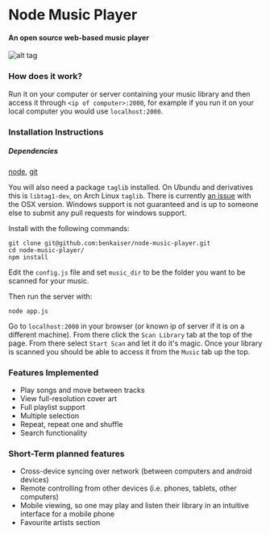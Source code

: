 Node Music Player
=================
#### An open source web-based music player

![alt tag](https://f.cloud.github.com/assets/608054/2256870/25a93a38-9e0e-11e3-8432-b0cc2e2c896f.png)

### How does it work?
Run it on your computer or server containing your music library and then access it through `<ip of computer>:2000`, for example if you run it on your local computer you would use `localhost:2000`.

### Installation Instructions
##### Dependencies
[node](http://nodejs.org/), [git](http://git-scm.com/)

You will also need a package `taglib` installed. On Ubundu and derivatives this is `libtag1-dev`, on Arch Linux `taglib`.
There is currently [an issue](https://github.com/benkaiser/node-music-player/issues/4) with the OSX version.
Windows support is not guaranteed and is up to someone else to submit any pull requests for windows support.

Install with the following commands:
```
git clone git@github.com:benkaiser/node-music-player.git
cd node-music-player/
npm install
```

Edit the `config.js` file and set `music_dir` to be the folder you want to be scanned for your music.

Then run the server with:
```
node app.js
```
Go to `localhost:2000` in your browser (or known ip of server if it is on a different machine). From there click the `Scan Library` tab at the top of the page. From there select `Start Scan` and let it do it's magic. Once your library is scanned you should be able to access it from the `Music` tab up the top.

### Features Implemented

- Play songs and move between tracks
- View full-resolution cover art
- Full playlist support
- Multiple selection
- Repeat, repeat one and shuffle
- Search functionality

### Short-Term planned features

- Cross-device syncing over network (between computers and android devices)
- Remote controlling from other devices (i.e. phones, tablets, other computers)
- Mobile viewing, so one may play and listen their library in an intuitive interface for a mobile phone
- Favourite artists section
